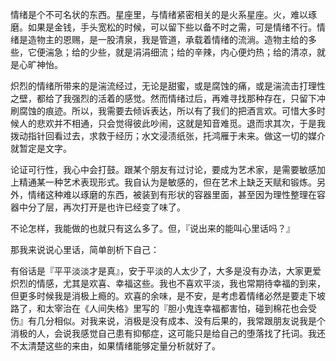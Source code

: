 情绪是个不可名状的东西。星座里，与情绪紧密相关的是火系星座。火，难以琢磨。如果是金钱，手头宽松的时候，可以留下些以备不时之需，可是情绪不行。情绪是造物主的恩赐，是一股清泉，我是管道，承载着情绪的流淌。造物主给的多些，它便湍急；给的少些，就是涓涓细流；给的辛辣，内心便灼热；给的清凉，就是心旷神怡。

炽烈的情绪所带来的是湍流经过，无论是甜蜜，或是腐蚀的痛，或是湍流击打理性之壁，都给了我强烈的活着的感觉。然而情绪过后，再难寻找那种存在，只留下冲刷腐蚀的痕迹。所以，我需要去倾诉表达，所以有了我们的把酒言欢。可惜大多时候人的悲欢并不相通，只会觉得彼此吵闹，这就是知音难觅。退而求其次，于是我拨动指针回看过去，求救于经历；水文浸渍纸张，托鸿雁于未来。做这一切的媒介就暂定是文字。

论证可行性，我心中会打鼓。跟某个朋友有过讨论，要成为艺术家，是需要敏感加上精通某一种艺术表现形式。我自认为是敏感的，但在艺术上缺乏天赋和锻炼。另外，情绪这种难以琢磨的东西，被装到有形状的容器里面，甚至因为理性整理在容器中分了层，再次打开是也许已经变了味了。

不论怎样，我能做的也就只有这么多了。但，『说出来的能叫心里话吗？』

那我来说说心里话，简单剖析下自己：

有俗话是『平平淡淡才是真』，安于平淡的人太少了，大多是没有办法，大家更爱炽烈的情感，尤其是欢喜、幸福这些。我也不喜欢平淡，我也常期待幸福的到来，但更多时候我是消极上瘾的。欢喜的余味，是不安，是考虑着情绪必然是要走下坡路了，和太宰治在《人间失格》里写的『胆小鬼连幸福都害怕，碰到棉花也会受伤』有几分相似。对我来说，消极是没有成本、没有后果的，我常跟朋友说我是个消极的人，会说我感觉自己患有抑郁症，这可能只是给自己的堕落找了托词。我还不太清楚这些的来由，如果情绪能够定量分析就好了。